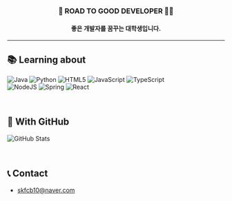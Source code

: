 <div align="center">
  
### 🎯 ROAD TO GOOD DEVELOPER 🏃‍♂️
#### 좋은 개발자를 꿈꾸는 대학생입니다.
  
</div>

---

## 📚 Learning about
![Java](https://img.shields.io/badge/java-%23007396?style=for-the-badge&logo=java&logoColor=white)
![Python](https://img.shields.io/badge/python-%233776AB?style=for-the-badge&logo=python&logoColor=white)
![HTML5](https://img.shields.io/badge/html5-%23E34F26.svg?style=for-the-badge&logo=html5&logoColor=white)
![JavaScript](https://img.shields.io/badge/javascript-%23F7DF1E.svg?style=for-the-badge&logo=javascript&logoColor=black)
![TypeScript](https://img.shields.io/badge/typescript-%233178C6?style=for-the-badge&logo=typescript&logoColor=white)   
![NodeJS](https://img.shields.io/badge/node.js-%23339933?style=for-the-badge&logo=node.js&logoColor=white)
![Spring](https://img.shields.io/badge/spring-%236DB33F?style=for-the-badge&logo=spring&logoColor=white)
![React](https://img.shields.io/badge/react-%2361DAFB?style=for-the-badge&logo=react&logoColor=black)

<br>

## 💾 With GitHub
![GitHub Stats](https://github-readme-stats.vercel.app/api?username=hangillee&show_icons=true&theme=radical)   

<br>

## 📞 Contact
- skfcb10@naver.com

<!--
**hangillee/hangillee** is a ✨ _special_ ✨ repository because its `README.md` (this file) appears on your GitHub profile.

Here are some ideas to get you started:

- 🔭 I’m currently working on ...
- 🌱 I’m currently learning ...
- 👯 I’m looking to collaborate on ...
- 🤔 I’m looking for help with ...
- 💬 Ask me about ...
- 📫 How to reach me: ...
- 😄 Pronouns: ...
- ⚡ Fun fact: ...
-->
